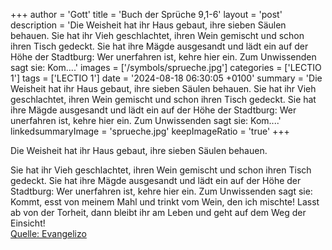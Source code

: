 +++
author = 'Gott'
title = 'Buch der Sprüche 9,1-6'
layout = 'post'
description = 'Die Weisheit hat ihr Haus gebaut, ihre sieben Säulen behauen. Sie hat ihr Vieh geschlachtet, ihren Wein gemischt und schon ihren Tisch gedeckt. Sie hat ihre Mägde ausgesandt und lädt ein auf der Höhe der Stadtburg: Wer unerfahren ist, kehre hier ein. Zum Unwissenden sagt sie: Kom....'
images = ['/symbols/sprueche.jpg']
categories = ['LECTIO 1']
tags = ['LECTIO 1']
date = '2024-08-18 06:30:05 +0100'
summary = 'Die Weisheit hat ihr Haus gebaut, ihre sieben Säulen behauen. Sie hat ihr Vieh geschlachtet, ihren Wein gemischt und schon ihren Tisch gedeckt. Sie hat ihre Mägde ausgesandt und lädt ein auf der Höhe der Stadtburg: Wer unerfahren ist, kehre hier ein. Zum Unwissenden sagt sie: Kom....'
linkedsummaryImage = 'sprueche.jpg'
keepImageRatio = 'true'
+++
<!--more-->Die Weisheit hat ihr Haus gebaut, ihre sieben Säulen behauen.
Sie hat ihr Vieh geschlachtet, ihren Wein gemischt und schon ihren Tisch gedeckt.
Sie hat ihre Mägde ausgesandt und lädt ein auf der Höhe der Stadtburg:
Wer unerfahren ist, kehre hier ein. Zum Unwissenden sagt sie:
Kommt, esst von meinem Mahl und trinkt vom Wein, den ich mischte!
Lasst ab von der Torheit, dann bleibt ihr am Leben und geht auf dem Weg der Einsicht!<br> [Quelle: Evangelizo](https://evangeliumtagfuertag.org/DE/gospel)